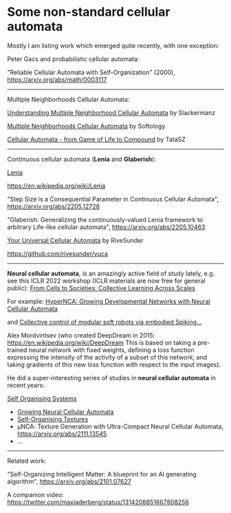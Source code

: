 # Some non-standard cellular automata

Mostly I am listing work which emerged quite recently, with one exception:

Peter Gacs and probabilistic cellular automata:

"Reliable Cellular Automata with Self-Organization" (2000), https://arxiv.org/abs/math/0003117

---

Multiple Neighborhoods Cellular Automata:

[Understanding Multiple Neighborhood Cellular Automata](https://slackermanz.com/understanding-multiple-neighborhood-cellular-automata/) by Slackermanz

[Multiple Neighborhoods Cellular Automata](https://softologyblog.wordpress.com/2018/03/09/multiple-neighborhoods-cellular-automata/) by Softology

[Cellular Automata - from Game of Life to Compound](https://tatasz.github.io/compound_ca/) by TataSZ

---

Continuous cellular automata (**Lenia** and **Glaberish**):

[Lenia](https://chakazul.github.io/lenia.html)

https://en.wikipedia.org/wiki/Lenia

"Step Size is a Consequential Parameter in Continuous Cellular Automata", https://arxiv.org/abs/2205.12728

"Glaberish: Generalizing the continuously-valued Lenia framework to arbitrary Life-like cellular automata", https://arxiv.org/abs/2205.10463

[Your Universal Cellular Automata](https://rivesunder.github.io/yuca/) by RiveSunder

https://github.com/rivesunder/yuca

---

**Neural cellular automata**, is an amazingly active field of study lately, e.g. see this ICLR 2022 workshop (ICLR materials are now free for general public): 
[From Cells to Societies: Collective Learning Across Scales](https://iclr.cc/virtual/2022/workshop/4553)

For example: [HyperNCA: Growing Developmental Networks with Neural Cellular Automata](https://openreview.net/forum?id=H5eErMka-9)

and [Collective control of modular soft robots via embodied Spiking...](https://openreview.net/forum?id=STGXXBGJ6-c)

Alex Mordvintsev (who created DeepDream in 2015: https://en.wikipedia.org/wiki/DeepDream 
This is based on taking a pre-trained neural network with fixed weights, 
defining a loss function expressing the intensity of the activity of a subset of this network, 
and taking gradients of this new loss function with respect to the input images).

He did a super-interesting series of studies in **neural cellular automata** in recent years:

[Self Organising Systems](https://google-research.github.io/self-organising-systems/)

- [Growing Neural Cellular Automata](https://distill.pub/2020/growing-ca/)
- [Self-Organising Textures](https://distill.pub/selforg/2021/textures/)
- μNCA: Texture Generation with Ultra-Compact Neural Cellular Automata, https://arxiv.org/abs/2111.13545
- ...

---

Related work:

"Self-Organizing Intelligent Matter: A blueprint for an AI generating algorithm", https://arxiv.org/abs/2101.07627

A companion video: https://twitter.com/maxjaderberg/status/1314208851667808256
